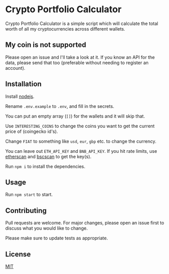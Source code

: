 # Crypto Portfolio Calculator

Crypto Portfolio Calculator is a simple script which will calculate the total worth of all my cryptocurrencies across different wallets.

## My coin is not supported

Please open an issue and I'll take a look at it. If you know an API for the data, please send that too (preferable without needing to register an account).

## Installation

Install [nodejs](https://nodejs.org/en/download/).

Rename `.env.example` to `.env`, and fill in the secrets.

You can put an empty array (`[]`) for the wallets and it will skip that.

Use `INTERESTING_COINS` to change the coins you want to get the current price of (coingecko id's).

Change `FIAT` to something like `usd`, `eur`, `gbp` etc. to change the currency.

You can leave out `ETH_API_KEY` and `BNB_API_KEY`. If you hit rate limits, use [etherscan](https://etherscan.io/) and [bscscan](https://bscscan.com/) to get the key(s).

Run `npm i` to install the dependencies.

## Usage

Run `npm start` to start.

## Contributing
Pull requests are welcome. For major changes, please open an issue first to discuss what you would like to change.

Please make sure to update tests as appropriate.

## License
[MIT](https://choosealicense.com/licenses/mit/)
